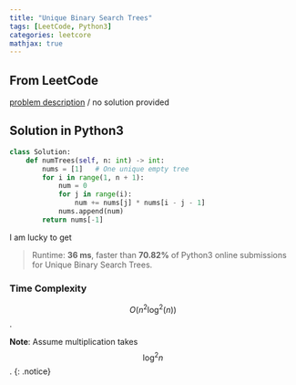 ```yaml
---
title: "Unique Binary Search Trees"
tags: [LeetCode, Python3]
categories: leetcore
mathjax: true
---
```


## From LeetCode
[problem description](https://leetcode.com/problems/unique-binary-search-trees/)
/
no solution provided

## Solution in Python3
```python
class Solution:
    def numTrees(self, n: int) -> int:
        nums = [1]   # One unique empty tree
        for i in range(1, n + 1):
            num = 0
            for j in range(i):
                num += nums[j] * nums[i - j - 1]
            nums.append(num)
        return nums[-1]     
```
I am lucky to get
> Runtime: **36 ms**, faster than **70.82%** of Python3 online submissions for Unique Binary Search Trees.

### Time Complexity
$$O(n^2\log^2(n))$$.

**Note**: Assume multiplication takes $$\log^2{n}$$. 
{: .notice}